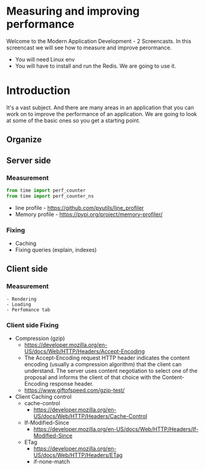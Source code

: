 # Measuring and improving performance

Welcome to the Modern Application Development - 2 Screencasts. In this screencast we will see how to measure and improve perormance.

- You will need Linux env
- You will have to install and run the Redis. We are going to use it. 


# Introduction
It's a vast subject. And there are many areas in an application that you can work on to improve the performance of an application. We are going to look at some of the basic ones so you get a starting point.

## Organize

## Server side

### Measurement

```python
from time import perf_counter
from time import perf_counter_ns
```
- line profile - https://github.com/pyutils/line_profiler
- Memory profile - https://pypi.org/project/memory-profiler/

### Fixing
- Caching
- Fixing queries (explain, indexes)

## Client side 

### Measurement
    - Rendering
    - Loading
    - Perfomance tab

### Client side Fixing

- Compression (gzip)
    - https://developer.mozilla.org/en-US/docs/Web/HTTP/Headers/Accept-Encoding
    - The Accept-Encoding request HTTP header indicates the content encoding (usually a compression algorithm) that the client can understand. The server uses content negotiation to select one of the proposal and informs the client of that choice with the Content-Encoding response header.
    - https://www.giftofspeed.com/gzip-test/
- Client Caching control
    - cache-control
        - https://developer.mozilla.org/en-US/docs/Web/HTTP/Headers/Cache-Control
    - If-Modified-Since
        - https://developer.mozilla.org/en-US/docs/Web/HTTP/Headers/If-Modified-Since
    - ETag
        - https://developer.mozilla.org/en-US/docs/Web/HTTP/Headers/ETag
        - if-none-match
